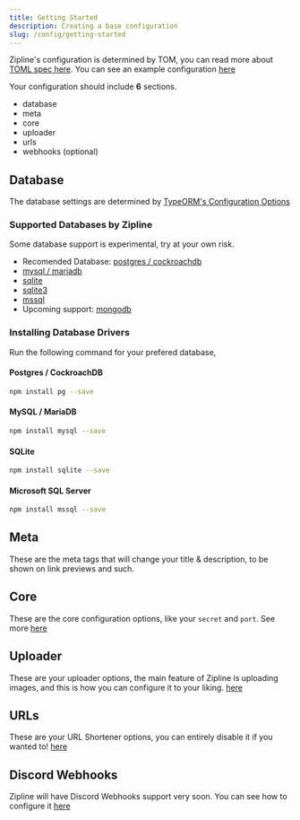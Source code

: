 ```yaml
---
title: Getting Started
description: Creating a base configuration
slug: /config/getting-started
---
```


Zipline's configuration is determined by TOM, you can read more about [TOML spec here](https://toml.io/en/v1.0.0-rc.3). You can see an example configuration [here](/docs/config/example)

Your configuration should include **6** sections.
- database
- meta
- core
- uploader
- urls
- webhooks (optional)

## Database
The database settings are determined by [TypeORM's Configuration Options](https://github.com/typeorm/typeorm/blob/master/docs/connection-options.md)

### Supported Databases by Zipline
Some database support is experimental, try at your own risk.
- Recomended Database: [postgres / cockroachdb](https://github.com/typeorm/typeorm/blob/master/docs/connection-options.md#postgres--cockroachdb-connection-options)
- [mysql / mariadb](https://github.com/typeorm/typeorm/blob/master/docs/connection-options.md#mysql--mariadb-connection-options)
- [sqlite](https://github.com/typeorm/typeorm/blob/master/docs/connection-options.md#sqlite-connection-options)
- [sqlite3](https://github.com/typeorm/typeorm/blob/master/docs/connection-options.md#better-sqlite3-connection-options)
- [mssql](https://github.com/typeorm/typeorm/blob/master/docs/connection-options.md#mssql-connection-options)
- Upcoming support: [mongodb](https://github.com/typeorm/typeorm/blob/master/docs/connection-options.md#mongodb-connection-options)

### Installing Database Drivers
Run the following command for your prefered database, 

#### Postgres / CockroachDB
```bash
npm install pg --save
```

#### MySQL / MariaDB
```bash
npm install mysql --save
```

#### SQLite
```bash
npm install sqlite --save
```

#### Microsoft SQL Server
```bash
npm install mssql --save
```

## Meta
These are the meta tags that will change your title & description, to be shown on link previews and such.

## Core
These are the core configuration options, like your `secret` and `port`. See more [here](/docs/config/core)

## Uploader
These are your uploader options, the main feature of Zipline is uploading images, and this is how you can configure it to your liking. [here](/docs/config/uploader)

## URLs
These are your URL Shortener options, you can entirely disable it if you wanted to! [here](/docs/config/urls)

## Discord Webhooks
Zipline will have Discord Webhooks support very soon. You can see how to configure it [here](/docs/config/webhooks)